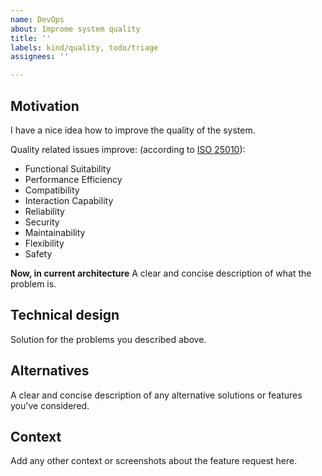 ```yaml
---
name: DevOps
about: Improme system quality
title: ''
labels: kind/quality, todo/triage
assignees: ''

---
```


## Motivation

I have a nice idea how to improve the quality of the system. 

Quality related issues improve: (according to [ISO 25010](https://iso25000.com/index.php/en/iso-25000-standards/iso-25010)):
- Functional Suitability
- Performance Efficiency
- Compatibility
- Interaction Capability
- Reliability
- Security
- Maintainability
- Flexibility
- Safety


**Now, in current architecture**
A clear and concise description of what the problem is.

## Technical design

Solution for the problems you described above.


## Alternatives

A clear and concise description of any alternative solutions or features you've considered.

## Context

Add any other context or screenshots about the feature request here.
